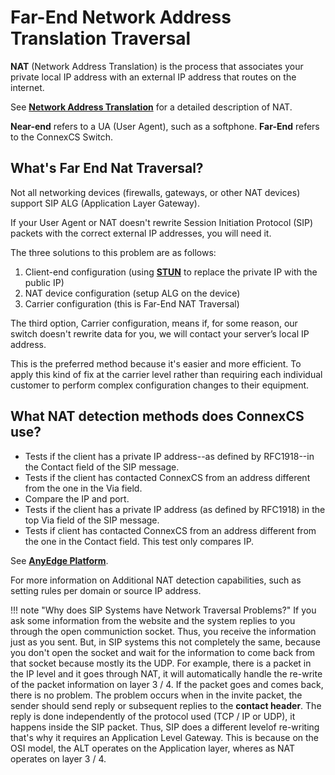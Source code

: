 # Far-End Network Address Translation Traversal

**NAT** (Network Address Translation) is the process that associates your private local IP address with an external IP address that routes on the internet.

See [**Network Address Translation**](https://en.wikipedia.org/wiki/Network_address_translation) for a detailed description of NAT.

**Near-end** refers to a UA (User Agent), such as a softphone. **Far-End** refers to the ConnexCS Switch.

## What's Far End Nat Traversal?

Not all networking devices (firewalls, gateways, or other NAT devices) support SIP ALG (Application Layer Gateway).

If your User Agent or NAT doesn't rewrite Session Initiation Protocol (SIP) packets with the correct external IP addresses, you will need it.

The three solutions to this problem are as follows:

1. Client-end configuration (using [**STUN**](https://en.wikipedia.org/wiki/STUN) to replace the private IP with the public IP)
2. NAT device configuration (setup ALG on the device)
3. Carrier configuration (this is Far-End NAT Traversal)

The third option, Carrier configuration, means if, for some reason, our switch doesn't rewrite data for you, we will contact your server’s local IP address.

This is the preferred method because it's easier and more efficient. To apply this kind of fix at the carrier level rather than requiring each individual customer to perform complex configuration changes to their equipment.

## What NAT detection methods does ConnexCS use?

* Tests if the client has a private IP address--as defined by RFC1918--in the Contact field of the SIP message.
* Tests if the client has contacted ConnexCS from an address different from the one in the Via field.
* Compare the IP and port.
* Tests if the client has a private IP address (as defined by RFC1918) in the top Via field of the SIP message.
* Tests if client has contacted ConnexCS from an address different from the one in the Contact field. This test only compares IP.

See [**AnyEdge Platform**](/anyedge/anyedge/).

For more information on Additional NAT detection capabilities, such as setting rules per domain or source IP address.

!!! note "Why does SIP Systems have Network Traversal Problems?"
    If you ask some information from the website and the system replies to you through the open communiction socket. Thus, you receive the information just as you sent. But, in SIP systems this not completely the same, because you don't open the socket and wait for the information to come back from that socket because mostly its the UDP.
    For example, there is a packet in the IP level and it goes through NAT, it will automatically handle the re-write of the packet information on layer 3 / 4. If the packet goes and comes back, there is no problem.
    The problem occurs when in the invite packet, the sender should send reply or subsequent replies to the **contact header**. The reply is done independently of the protocol used (TCP / IP or UDP), it happens inside the SIP packet. Thus, SIP does a different levelof re-writing that's why it requires an Application Level Gateway. This is because on the OSI model, the ALT operates on the Application layer, wheres as NAT operates on layer 3 / 4.
